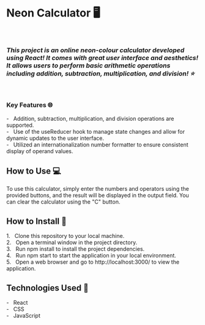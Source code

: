 <h1> Neon Calculator 🖥</h1> <br />
<em><h3> This project is an online neon-colour calculator developed using React! It comes with great user interface and aesthetics! It allows users to perform basic arithmetic operations including addition, subtraction, multiplication, and division! ⭐️ </h2></em><br />
<h3> Key Features 🌐</h3>
- &nbsp; Addition, subtraction, multiplication, and division operations are supported. <br />
- &nbsp; Use of the useReducer hook to manage state changes and allow for dynamic updates to the user interface. <br />
- &nbsp; Utilized an internationalization number formatter to ensure consistent display of operand values. <br />
<h2> How to Use 💻</h2>
To use this calculator, simply enter the numbers and operators using the provided buttons, and the result will be displayed in the output field. You can clear the calculator using the "C" button.
<h2> How to Install 🔭</h2>
1. &nbsp; Clone this repository to your local machine. <br />
2. &nbsp; Open a terminal window in the project directory. <br />
3. &nbsp; Run npm install to install the project dependencies. <br />
4. &nbsp; Run npm start to start the application in your local environment. <br />
5. &nbsp; Open a web browser and go to http://localhost:3000/ to view the application. <br />
<h2> Technologies Used 🔧</h2>
- &nbsp; React <br />
- &nbsp; CSS <br />
- &nbsp; JavaScript <br />
